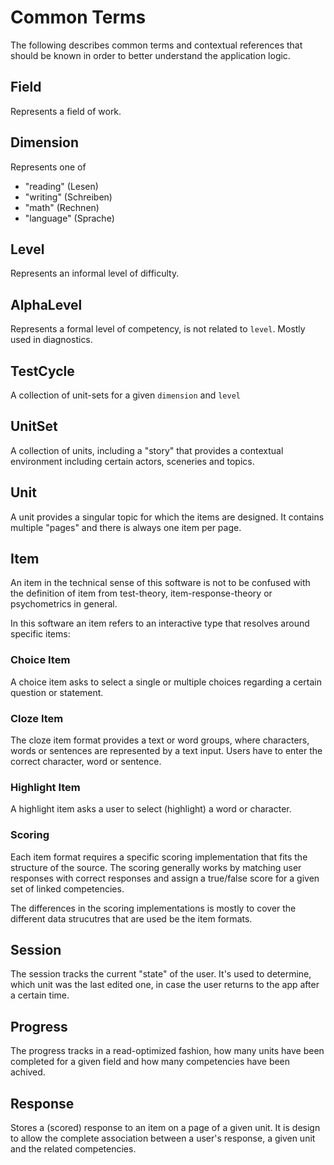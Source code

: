# Common Terms

The following describes common terms and contextual references that should be known in order
to better understand the application logic.

## Field

Represents a field of work.

## Dimension

Represents one of 

- "reading" (Lesen)
- "writing" (Schreiben)
- "math" (Rechnen)
- "language" (Sprache)

## Level

Represents an informal level of difficulty.

## AlphaLevel

Represents a formal level of competency, is not related to `level`. Mostly used in
diagnostics.

## TestCycle

A collection of unit-sets for a given `dimension` and `level` 

## UnitSet

A collection of units, including a "story" that provides a contextual environment
including certain actors, sceneries and topics.

## Unit

A unit provides a singular topic for which the items are designed.
It contains multiple "pages" and  there is always one item per page.

## Item

An item in the technical sense of this software is not to be confused with the definition of
item from test-theory, item-response-theory or psychometrics in general.

In this software an item refers to an interactive type that resolves around specific items:

### Choice Item

A choice item asks to select a single or multiple choices regarding a certain question or statement.

### Cloze Item

The cloze item format provides a text or word groups, where characters, words or sentences are
represented by a text input. Users have to enter the correct character, word or sentence.

### Highlight Item

A highlight item asks a user to select (highlight) a word or character.

### Scoring

Each item format requires a specific scoring implementation that fits the structure of the source.
The scoring generally works by matching user responses with correct responses and assign a true/false score
for a given set of linked competencies.

The differences in the scoring implementations is mostly to cover the different data strucutres that
are used be the item formats.

## Session

The session tracks the current "state" of the user.
It's used to determine, which unit was the last edited one, in case the user returns to the app after a certain time. 

## Progress

The progress tracks in a read-optimized fashion, how many units have been completed for a given field
and how many competencies have been achived.

## Response

Stores a (scored) response to an item on a page of a given unit.
It is design to allow the complete association between a user's response, 
a given unit and the related competencies.
